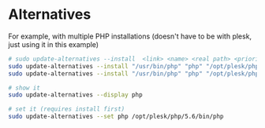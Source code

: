 # Alternatives

For example, with multiple PHP installations (doesn't have to be with plesk, just using it in this example)

```bash
# sudo update-alternatives --install  <link> <name> <real path> <priority>
sudo update-alternatives --install "/usr/bin/php" "php" "/opt/plesk/php/5.6/bin/php" 1
sudo update-alternatives --install "/usr/bin/php" "php" "/opt/plesk/php/7.0/bin/php" 2

# show it
sudo update-alternatives --display php

# set it (requires install first)
sudo update-alternatives --set php /opt/plesk/php/5.6/bin/php
```